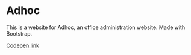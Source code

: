 # Adhoc

This is a website for Adhoc, an office administration website.
Made with Bootstrap.

[Codepen link](https://codepen.io/ashalexis/pen/OJyVxRJ?editors=1000)
